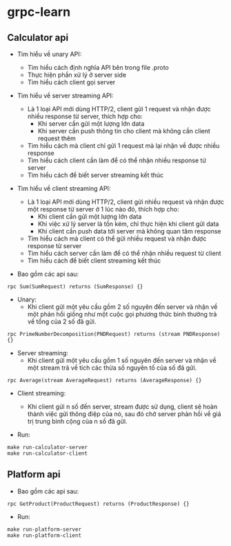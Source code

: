 # grpc-learn
## Calculator api
- Tìm hiểu về unary API:
  - Tìm hiểu cách định nghĩa API bên trong file .proto
  - Thực hiện phần xử lý ở server side
  - Tìm hiểu cách client gọi server 
  
- Tìm hiểu về server streaming API:
  - Là 1 loại API mới dùng HTTP/2, client gửi 1 request và nhận được nhiều response từ server, thích hợp cho:
    - Khi server cần gửi một lượng lớn data
    - Khi server cần push thông tin cho client mà không cần client request thêm
  - Tìm hiểu cách mà client chỉ gửi 1 request mà lại nhận về được nhiều response
  - Tìm hiểu cách client cần làm để có thể nhận nhiều response từ server
  - Tìm hiểu cách để biết server streaming kết thúc

- Tìm hiểu về client streaming API:
  - Là 1 loại API mới dùng HTTP/2, client gửi nhiều request và nhận được một response từ server ở 1 lúc nào đó, thích hợp cho:
    - Khi client cần gửi một lượng lớn data
    - Khi việc xử lý server là tốn kém, chỉ thực hiện khi client gửi data
    - Khi client cần push data tới server mà không quan tâm response
  - Tìm hiểu cách mà client có thể gửi nhiều request và nhận được response từ server
  - Tìm hiểu cách server cần làm để có thể nhận nhiều request từ client
  - Tìm hiểu cách để biết client streaming kết thúc

- Bao gồm các api sau:

```
rpc Sum(SumRequest) returns (SumResponse) {}
```
  - Unary:
    - Khi client gửi một yêu cầu gồm 2 số nguyên đến server và nhận về một phản hồi giống như một cuộc gọi phương thức bình thường trả về tổng của 2 số đã gửi.

```
rpc PrimeNumberDecomposition(PNDRequest) returns (stream PNDResponse) {}
```
  - Server streaming:
    - Khi client gửi một yêu cầu gồm 1 số nguyên đến server và nhận về một stream trả về tích các thừa số nguyên tố của số đã gửi.

```
rpc Average(stream AverageRequest) returns (AverageResponse) {}
```
  - Client streaming:
    - Khi client gửi n số đến server, stream được sử dụng, client sẽ hoàn thành việc gửi thông điệp của nó, sau đó chờ server phản hồi về giá trị trung bình cộng của n số đã gửi.
    
- Run:
```
make run-calculator-server
make run-calculator-client
```

## Platform api
- Bao gồm các api sau:

```
rpc GetProduct(ProductRequest) returns (ProductResponse) {}
```

- Run:
```
make run-platform-server
make run-platform-client
```
